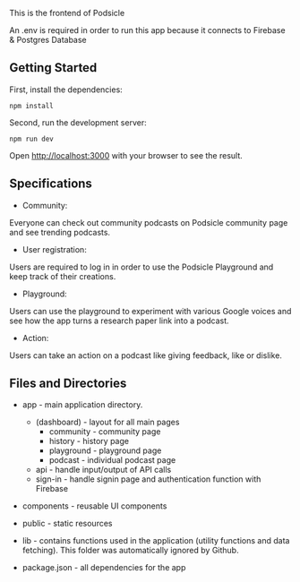 This is the frontend of Podsicle

An .env is required in order to run this app because it connects to Firebase & Postgres Database


## Getting Started

First, install the dependencies:

```
npm install
```

Second, run the development server:

```
npm run dev
```

Open [http://localhost:3000](http://localhost:3000) with your browser to see the result.

## Specifications

- Community:

Everyone can check out community podcasts on Podsicle community page and see trending podcasts.

- User registration:

Users are required to log in in order to use the Podsicle Playground and keep track of their creations.

- Playground:

Users can use the playground to experiment with various Google voices and see how the app turns a research paper link into a podcast.

- Action:

Users can take an action on a podcast like giving feedback, like or dislike.

## Files and Directories

- app - main application directory.
  - (dashboard) - layout for all main pages
      - community - community page
      - history - history page
      - playground - playground page
      - podcast - individual podcast page
  - api - handle input/output of API calls
  - sign-in - handle signin page and authentication function with Firebase

- components - reusable UI components

- public - static resources

- lib - contains functions used in the application (utility functions and data fetching). This folder was automatically ignored by Github.

- package.json - all dependencies for the app
